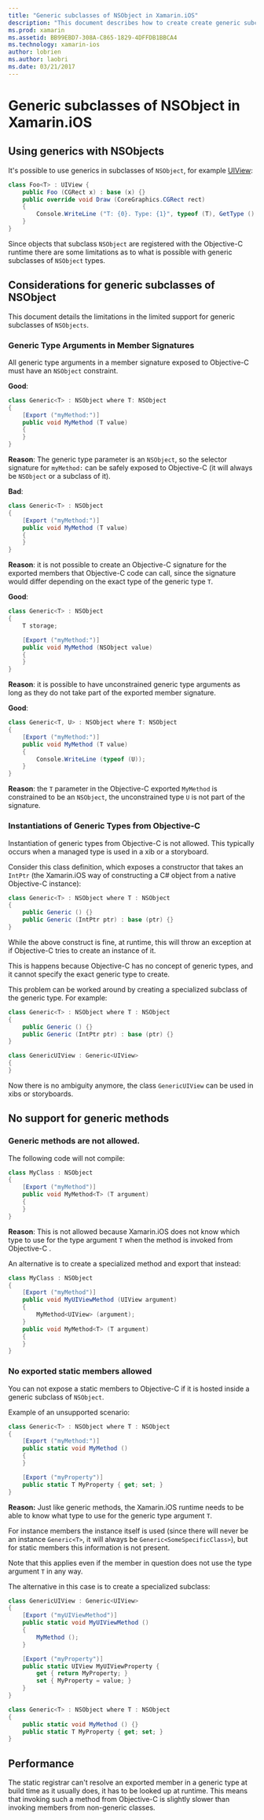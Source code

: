 ```yaml
---
title: "Generic subclasses of NSObject in Xamarin.iOS"
description: "This document describes how to create create generic subclasses of NSObject. It examines what can and cannot be done, discusses the static registrar, and takes a look at performance."
ms.prod: xamarin
ms.assetid: BB99EBD7-308A-C865-1829-4DFFDB1BBCA4
ms.technology: xamarin-ios
author: lobrien
ms.author: laobri
ms.date: 03/21/2017
---
```


# Generic subclasses of NSObject in Xamarin.iOS

## Using generics with NSObjects

It's possible to use generics in
subclasses of `NSObject`, for example [UIView](xref:UIKit.UIView):

```csharp
class Foo<T> : UIView {
	public Foo (CGRect x) : base (x) {}
	public override void Draw (CoreGraphics.CGRect rect)
	{
		Console.WriteLine ("T: {0}. Type: {1}", typeof (T), GetType ().Name);
	}
}
```

Since objects that subclass `NSObject` are registered with
the Objective-C runtime there are some limitations as to what
is possible with generic subclasses of `NSObject` types.
	
## Considerations for generic subclasses of NSObject

This document details the limitations in the limited
support for generic subclasses of `NSObjects`.
	
### Generic Type Arguments in Member Signatures

All generic type arguments in a member signature exposed to
Objective-C must have an `NSObject` constraint.

**Good**:

```csharp
class Generic<T> : NSObject where T: NSObject
{
	[Export ("myMethod:")]
	public void MyMethod (T value)
	{
	}
}
```

**Reason**: The generic type parameter is an `NSObject`, so
the selector signature for `myMethod:` can be safely exposed
to Objective-C (it will always be `NSObject` or a subclass of
it).

**Bad**:

```csharp
class Generic<T> : NSObject
{
	[Export ("myMethod:")]
	public void MyMethod (T value)
	{
	}
}
```

**Reason**: it is not possible to create an Objective-C
signature for the exported members that Objective-C code can
call, since the signature would differ depending on the exact
type of the generic type `T`.

**Good**:

```csharp
class Generic<T> : NSObject
{
	T storage;

	[Export ("myMethod:")]
	public void MyMethod (NSObject value)
	{
	}
}
```

**Reason**: it is possible to have unconstrained generic type
arguments as long as they do not take part of the exported
member signature.

**Good**:

```csharp
class Generic<T, U> : NSObject where T: NSObject
{
	[Export ("myMethod:")]
	public void MyMethod (T value)
	{
		Console.WriteLine (typeof (U));
	}
}
```

**Reason**: the `T` parameter in the Objective-C exported
`MyMethod` is constrained to be an `NSObject`, the unconstrained
type `U` is not part of the signature.
	
### Instantiations of Generic Types from Objective-C

Instantiation of generic types from Objective-C is not
allowed. This typically occurs when a managed type is used in
a xib or a storyboard.

Consider this class definition, which exposes a constructor
that takes an `IntPtr` (the Xamarin.iOS way of constructing a C#
object from a native Objective-C instance):
	
```csharp
class Generic<T> : NSObject where T : NSObject
{
	public Generic () {}
	public Generic (IntPtr ptr) : base (ptr) {}
}
```

While the above construct is fine, at runtime, this will
throw an exception at if Objective-C tries to create an
instance of it.

This is happens because Objective-C has no concept of
generic types, and it cannot specify the exact generic type
to create.

This problem can be worked around by creating a specialized
subclass of the generic type. For example:
	
```csharp
class Generic<T> : NSObject where T : NSObject
{
	public Generic () {}
	public Generic (IntPtr ptr) : base (ptr) {}
}

class GenericUIView : Generic<UIView>
{
}
```

Now there is no ambiguity anymore, the
class `GenericUIView` can be used in xibs or storyboards.

## No support for generic methods

### Generic methods are not allowed.

The following code will not compile:

```csharp
class MyClass : NSObject
{
	[Export ("myMethod")]
	public void MyMethod<T> (T argument)
	{
	}
}
```

**Reason**: This is not allowed because Xamarin.iOS does not
know which type to use for the type argument `T` when the method
is invoked from Objective-C .

An alternative is to create a specialized method and export that instead:

```csharp
class MyClass : NSObject
{
	[Export ("myMethod")]
	public void MyUIViewMethod (UIView argument)
	{
		MyMethod<UIView> (argument);
	}
	public void MyMethod<T> (T argument)
	{
	}
}
```

### No exported static members allowed

You can not expose a static members to Objective-C if it is
hosted inside a generic subclass of `NSObject`.

Example of an unsupported scenario:

```csharp
class Generic<T> : NSObject where T : NSObject
{
	[Export ("myMethod:")]
	public static void MyMethod ()
	{
	}

	[Export ("myProperty")]
	public static T MyProperty { get; set; }
}
```

**Reason:** Just like generic methods, the Xamarin.iOS runtime
needs to be able to know what type to use for the generic type
argument `T`.

For instance members the instance itself is used (since
there will never be an instance `Generic<T>`, it will
always be `Generic<SomeSpecificClass>`), but for static
members this information is not present.

Note that this applies even if the member in question does
not use the type argument `T` in any way.

The alternative in this case is to create a specialized subclass:

```csharp
class GenericUIView : Generic<UIView>
{
	[Export ("myUIViewMethod")]
	public static void MyUIViewMethod ()
	{
		MyMethod ();
	}

	[Export ("myProperty")]
	public static UIView MyUIViewProperty {
		get { return MyProperty; }
		set { MyProperty = value; }
	}
}

class Generic<T> : NSObject where T : NSObject
{
	public static void MyMethod () {}
	public static T MyProperty { get; set; }
}
```

## Performance

The static registrar can't resolve an exported member in a generic
type at build time as it usually does, it has to be looked up at
runtime. This means	that invoking such a method from Objective-C
is slightly slower than invoking members from non-generic classes.

